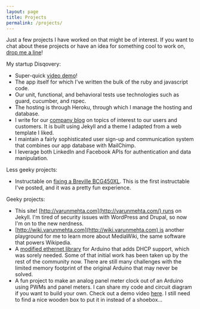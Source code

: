 ```yaml
---
layout: page
title: Projects
permalink: /projects/
---
```

Just a few projects I have worked on that might be of interest. If you want to chat about these projects or have an idea for something cool to work on, [drop me a line](mailto:me@varunmehta.com)!

My startup Disqovery:
* Super-quick [video demo](https://www.youtube.com/watch?v=FMkolgLDcog)!
* The app itself for which I've written the bulk of the ruby and javascript code.
* Our unit, functional, and behavioral tests use technologies such as guard, cucumber, and rspec.
* The hosting is through Heroku, through which I manage the hosting and database.
* I write for our [company blog](http://blog.disqovery.com/) on topics of interest to our users and customers. It is built using Jekyll and a theme I adapted from a web template I liked.
* I maintain a fairly sophisticated user sign-up and communication system that combines our app database with MailChimp.
* I leverage both LinkedIn and Facebook APIs for authentication and data manipulation.

Less geeky projects:
* Instructable on [fixing a Breville BCG450XL](http://www.instructables.com/id/How-to-repairremove-the-onoff-switch-on-a-Brevil/). This is the first instructable I've posted, and it was a pretty fun experience.

Geeky projects:
* This site! [http://varunmehta.com](http://varunmehta.com/) runs on Jekyll. I'm tired of security issues with WordPress and Drupal, so now I'm on to the new nerdness.
* [http://wiki.varunmehta.com](http://wiki.varunmehta.com) is another playground for me to learn more about MediaWiki, the same software that powers Wikipedia.
* A [modified ethernet library](http://www.arduino.cc/cgi-bin/yabb2/YaBB.pl?num=1239258729) for Arduino that adds DHCP support, which was sorely needed. Some of that initial work has been taken up by the rest of the community now. There are still many challenges with the limited memory footprint of the original Arduino that may never be solved.
* A fun project to make an analog panel meter clock out of an Arduino using PWMs and panel meters. I can share my code and circuit diagram if you want to build your own. Check out a demo video [here](http://www.youtube.com/watch?v=1YvvyS2b0P4). I still need to find a nice wooden box to put it in instead of a shoebox…